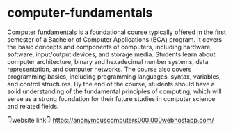 # computer-fundamentals

Computer fundamentals is a foundational course typically offered in the first semester of a Bachelor of Computer Applications (BCA) program. It covers the basic concepts and components of computers, including hardware, software, input/output devices, and storage media. Students learn about computer architecture, binary and hexadecimal number systems, data representation, and computer networks. The course also covers programming basics, including programming languages, syntax, variables, and control structures. By the end of the course, students should have a solid understanding of the fundamental principles of computing, which will serve as a strong foundation for their future studies in computer science and related fields.

👇website link👇
https://anonymouscomputers000.000webhostapp.com/
